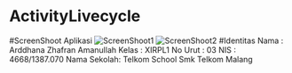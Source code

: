 # ActivityLivecycle

#ScreenShoot Aplikasi
![ScreenShoot1](https://docs.google.com/uc?id=0B8vzO9BCgQxuaW1DS2pwSDZzZlU)
![ScreenShoot2](https://docs.google.com/uc?id=0B8vzO9BCgQxuekVzTDMxejdxMzA)
#Identitas
    Nama        : Arddhana Zhafran Amanullah
    Kelas       : XIRPL1
    No Urut     : 03
    NIS         : 4668/1387.070
    Nama Sekolah: Telkom School Smk Telkom Malang
